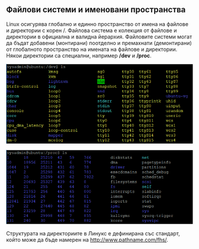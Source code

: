## Файлови системи и именовани пространства

Linux осигурява глобално и единно пространство от имена на файлове и директории с корен /. Файлова система е колекция от файлове и директории в официална и валидна йерархия. Файловите системи могат да бъдат добавени (монтирани) поотделно и премахнати (демонтирани) от глобалното пространство на имената на файлове и директории. Някои директории са специални, например **/dev** и **/proc**.

![02_filesystem_fig1.png](02_filesystem_fig1.png) 

![02_filesystem_fig2.png](02_filesystem_fig2.png) 
 
Структурата на директориите в Линукс е дефинирана със стандарт, който може да бъде намерен на http://www.pathname.com/fhs/.
